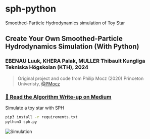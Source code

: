 # sph-python

Smoothed-Particle Hydrodynamics simulation of Toy Star

## Create Your Own Smoothed-Particle Hydrodynamics Simulation (With Python)

### EBENAU Luuk, KHERA Palak, MULLER Thibault Kungliga Tekniska Högskolan (KTH), 2024

> Original project and code from Philip Mocz (2020) Princeton Univeristy, [@PMocz](https://twitter.com/PMocz)

### [📝 Read the Algorithm Write-up on Medium](https://philip-mocz.medium.com/create-your-own-smoothed-particle-hydrodynamics-simulation-with-python-76e1cec505f1)

Simulate a toy star with SPH

```bash
pip3 install -r requirements.txt
python3 sph.py
```

![Simulation](./sph.png)

